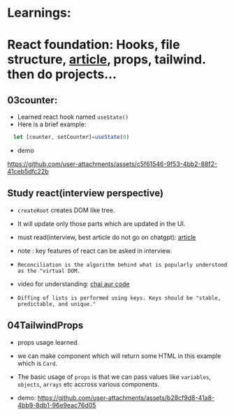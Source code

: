 # Learnings:
# React foundation: Hooks, file structure, [article](https://github.com/acdlite/react-fiber-architecture), props, tailwind. then do projects...
## 03counter:

- Learned react hook named `useState()`
- Here is a brief example:

```javascript
  let [counter, setCounter]=useState(0)
```
* demo

https://github.com/user-attachments/assets/c5f61546-9f53-4bb2-88f2-41ceb5dfc22b

## Study react(interview perspective)

- `createRoot` creates DOM like tree.
- It will update only those parts which are updated in the UI.

- must read(interview, best article do not go on chatgpt): [article](https://github.com/acdlite/react-fiber-architecture)
- note : key features of react can be asked in interview.
- `Reconciliation is the algorithm behind what is popularly understood as the "virtual DOM.`
- video for understanding: [chai aur code](https://youtu.be/MPCVGFvgVEQ?si=1P3xd_db7cMzFfhB)
- `Diffing of lists is performed using keys. Keys should be "stable, predictable, and unique."`

## 04TailwindProps

- props usage learned.
- we can make component which will return some HTML in this example which is `Card`. 
- The basic usage of `props` is that we can pass values like `variables`, `objects`, `arrays` etc accross
various components.

- demo:
https://github.com/user-attachments/assets/b28cf9d8-41a8-4bb9-8db1-96e9eac76d05

## 
